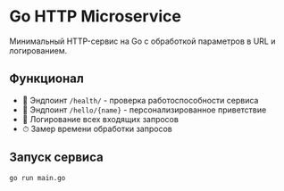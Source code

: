 # Go HTTP Microservice

Минимальный HTTP-сервис на Go с обработкой параметров в URL и логированием.

## Функционал

- 🚀 Эндпоинт `/health/` - проверка работоспособности сервиса
- 👋 Эндпоинт `/hello/{name}` - персонализированное приветствие
- 📝 Логирование всех входящих запросов
- ⏱ Замер времени обработки запросов

## Запуск сервиса

```bash
go run main.go
```